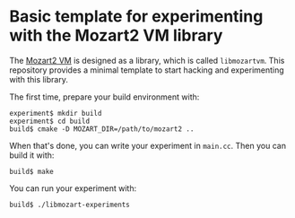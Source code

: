 # Basic template for experimenting with the Mozart2 VM library

The [Mozart2 VM](https://github.com/mozart/mozart2) is designed as a library, which is called `libmozartvm`. This repository provides a minimal template to start hacking and experimenting with this library.

The first time, prepare your build environment with:

    experiment$ mkdir build
    experiment$ cd build
    build$ cmake -D MOZART_DIR=/path/to/mozart2 ..

When that's done, you can write your experiment in `main.cc`. Then you can build it with:

    build$ make

You can run your experiment with:

    build$ ./libmozart-experiments
